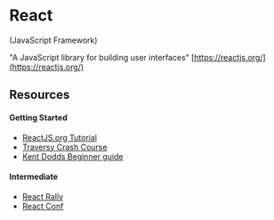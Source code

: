 # React

(JavaScript Framework)

"A JavaScript library for building user interfaces"
[https://reactjs.org/](https://reactjs.org/)

## Resources

#### Getting Started

- [ReactJS.org Tutorial](https://reactjs.org/tutorial/tutorial.html)
- [Traversy Crash Course](https://www.youtube.com/watch?v=sBws8MSXN7A&feature=youtu.be)
- [Kent Dodds Beginner guide](https://egghead.io/courses/the-beginner-s-guide-to-react)

#### Intermediate

- [React Rally](https://www.youtube.com/channel/UCXBhQ05nu3L1abBUGeQ0ahw/videos?view=0&sort=dd&flow=grid)
- [React Conf](https://www.youtube.com/channel/UCz5vTaEhvh7dOHEyd1efcaQ/videos?view=0&sort=dd&flow=grid)
